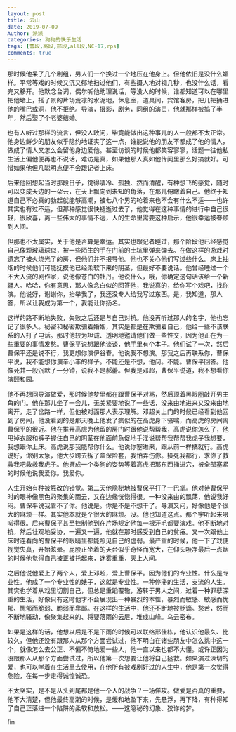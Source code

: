 ```yaml
---
layout: post
title: 云山
date: 2019-07-09
Author: 派派
categories: 狗狗的快乐生活
tags: [曹段,高段,邢段,all段,NC-17,rps]
comments: true
---
```


那时候他呆了几个剧组，男人们一个换过一个地压在他身上。但他依旧是没什么媚样。平常等戏的时候又沉又郁地扫过他们，有些摄人地对视几秒，也没什么话，看完又移开。他默念台词，偶尔听他助理说话，等没人的时候，谁都知道可以在哪里把他堵上，搭了景的片场荒凉的水泥地，休息室，道具间，宾馆客房，把几把捅进他的嘴巴或洞，他不拒绝。导演，摄影，剧务，同组的演员，他就那样被搞了半年，然后娶了个老婆结婚。

也有人听过那样的流言，但没人敢问，毕竟能做出这种事儿的人一般都不太正常。他身边鲜少的朋友似乎隐约地证实了这一点，谁能说他的朋友不都成了他的情人，做成了情人又怎么会留他身边爱他。甚至访谈的时候他都笑容寥寥，话题一往他私生活上偏他便再也不说话，难访是真，如果他那人真如他传闻里那么好搞就好。可惜如果他但凡聪明点便不会跟记者上床。

后来他回想起当时那段日子，觉得凄冷、孤独、然而清醒，有种想飞的感觉，随时可以变成天边的一朵云，在天上飘向到未知的角落，在那儿俯瞰着自己。他终于知道自己不必真的勃起就能够高潮，被七八个男的轮着来也不会有什么不适——也许其实也有过不适，但那种感觉很快褪逝过去了，他觉得在这种事情的进行中自己很轻，很欣喜，离一些伟大的事情不远，人的生命里需要这种启示，他很幸运被眷顾到人间。

但那也不太属实，关于他是否算是幸运。其实也跟记者睡过，那个阶段他已经感觉自己像颗玻璃球似，被一些陌生的手在门前的土坑里弹来弹去。在做这样的游戏时遗忘了被火烧光了的房，但他们并不报导他。他也不关心他们写过些什么。床上抽烟的时候他们可能抚摸他已经柔软下来的阴茎，但最好不要说话。他曾经睡过一个不大入流的剧作家，说他像苍白的牡丹。他说什么，哦，你确定这句话该给一个新疆人。哈哈，你有意思，那人像念白似的回答他，我说真的，给你写个戏吧，找你演。他说好，谢谢你，抬举我了，我还没专人给我写过东西。是，我知道，那人答，所以让我成为第一个，我能让你扬名。

这样的路不断地失败，失败之后还是与自己对抗。他没再听过那人的名字，他也忘记了很多人。秘密和秘密欺骗着婚姻，其实是都是在欺骗着自己，他给一些不该联系的人打了电话。那时他较为坦诚、透明地邀请他们做一些性交，因为他正在为一些重要的事情发愁。曹保平说想跟他谈谈，他手里有个本子。他们试了一次，然后曹保平还是说不行，我更想你演伊谷春。他说我不想演。那我之后再联系你，曹保平说，我不能想你演辛小丰的样子。不能还是不想，他问。不能。曹保平回答。他像死井一般沉默了一分钟，说我不是郝蕾。但我是邓超，曹保平说道，我不想看你演颐和园。

他不再想同导演做爱，那时候他梦里都在跟曹保平对骂，然后顶着黑眼圈敲开男主角的门。他在那儿坐了一会儿，无关紧要地说了一些话，没来由地进来又没来由地离开，走了岔路一样，但他被对面那人表示理解。邓超关上门的时候已经看到他回到了房间，他没看到的是那天晚上他发了疯似的在高虎身下骚喘，而高虎的房间离曹保平的很近。他在推开高虎为他留的房门时跟他说帮帮我，高虎说你怎么了，他甩掉衣服和裤子握住自己的阴茎在他面前急促地手淫说帮帮我帮帮我虎子我想要，我想跟你上床。高虎说那我能帮你什么。他说你塞进来，跟从前一样搞就行。高虎说好，你别太急，他大步跨去拆了盒保险套，我怕弄伤你。操死我都行，求你了救救我吧救救我虎子。他撅成一个类狗的姿势等着高虎把那东西捅进穴，被全部塞紧的时候他说我爱你。我爱你。

人生开始有种被篡改的错觉。第二天他隐秘地被曹保平打了一巴掌。他对待曹保平时的眼神像黑色的聚集的雨云，又在边缘恍惚得很。一种没来由的飘荡，他说我好闷。曹保平说我管不了你。他说是。你是不是不想干了。导演又问，好像他是个很大的麻烦一样。其实他本就是个很大的麻烦。没。他也知道这点。那个字听起来嗫喏得很。后来曹保平甚至控制他到在片场规定他每一根汗毛都要演戏。他不断地对抗，然后壮观地妥协，一遍又一遍，他就在那时感受到自己的贫瘠。又一次跟他上床时连看向的曹保平的眼睛里都能照见自己的虚弱。最严重的时候，他一下了戏便视觉失真，开始眩晕。屁股正坐着的天台似乎奇怪而宽大，在仰头吸净最后一点烟的时候他觉得自己被正被托起来，迷雾重重，天上人间。

之后他说他爱上了两个人，爱上邓超，爱上曹保平。因为他们的专业性。什么是专业性。他成了一个专业性的婊子，这就是专业性。一种停滞的生活，支流的人生。其实也学着从戏里切割自己，但总是重蹈覆辙，游转于男人之间，过着一种罪孽深重的生活，好像只有这时他才不会展现出一种暴烈的本性，暴烈而敏感、敏感而忧郁、忧郁而脆弱、脆弱而卑鄙。在这样的生活中，他还不断地被贬谪。愁苦，然而不断地骚动，像聚集起来的、将要落雨的云层，堆成山峰。乌云密布。

如果是这样的话，他想以后是不是下雨的时候可以联络邢佳栋，他认识他最久、比较久，但他还没有跟那人从那个方面尝试过，他不明白在诸些朋友中怎么挑中这一个，就像怎么去公正、不偏不倚地爱一些人，他一直以来也都不大懂。或许正因为没跟那人从那个方面尝试过，所以他第一次想要让他将自己拯救。如果演过深切的爱，也可以学着在生活里去使用，在他所有被戏剧奸过的人生中，他是第一次觉得危险，在每一步走得诚惶诚恐。

不太坚实，是不是从头到尾都是他一个人的战争？一场佯攻。做爱是否真的重要，他不大清楚，但他最终高潮的时候，是缓和地坠下来，先悬浮，再下降，有种得知了自己正落进一个陷阱的柔软和放松。——这隐秘的幻象、狡诈的梦。



fin

